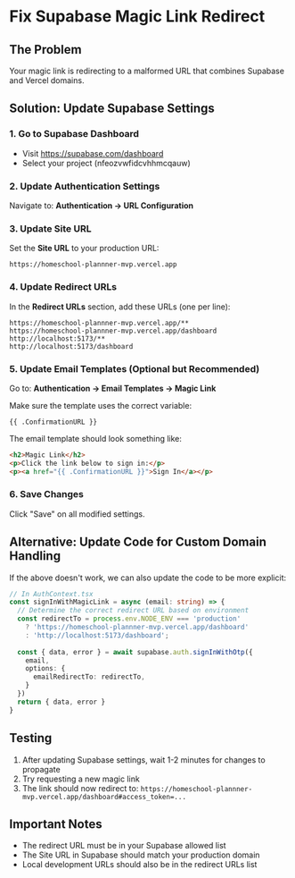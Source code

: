 # Fix Supabase Magic Link Redirect

## The Problem
Your magic link is redirecting to a malformed URL that combines Supabase and Vercel domains.

## Solution: Update Supabase Settings

### 1. Go to Supabase Dashboard
- Visit https://supabase.com/dashboard
- Select your project (nfeozvwfidcvhhmcqauw)

### 2. Update Authentication Settings
Navigate to: **Authentication → URL Configuration**

### 3. Update Site URL
Set the **Site URL** to your production URL:
```
https://homeschool-plannner-mvp.vercel.app
```

### 4. Update Redirect URLs
In the **Redirect URLs** section, add these URLs (one per line):
```
https://homeschool-plannner-mvp.vercel.app/**
https://homeschool-plannner-mvp.vercel.app/dashboard
http://localhost:5173/**
http://localhost:5173/dashboard
```

### 5. Update Email Templates (Optional but Recommended)
Go to: **Authentication → Email Templates → Magic Link**

Make sure the template uses the correct variable:
```
{{ .ConfirmationURL }}
```

The email template should look something like:
```html
<h2>Magic Link</h2>
<p>Click the link below to sign in:</p>
<p><a href="{{ .ConfirmationURL }}">Sign In</a></p>
```

### 6. Save Changes
Click "Save" on all modified settings.

## Alternative: Update Code for Custom Domain Handling

If the above doesn't work, we can also update the code to be more explicit:

```typescript
// In AuthContext.tsx
const signInWithMagicLink = async (email: string) => {
  // Determine the correct redirect URL based on environment
  const redirectTo = process.env.NODE_ENV === 'production' 
    ? 'https://homeschool-plannner-mvp.vercel.app/dashboard'
    : 'http://localhost:5173/dashboard';
    
  const { data, error } = await supabase.auth.signInWithOtp({
    email,
    options: {
      emailRedirectTo: redirectTo,
    }
  })
  return { data, error }
}
```

## Testing
1. After updating Supabase settings, wait 1-2 minutes for changes to propagate
2. Try requesting a new magic link
3. The link should now redirect to: `https://homeschool-plannner-mvp.vercel.app/dashboard#access_token=...`

## Important Notes
- The redirect URL must be in your Supabase allowed list
- The Site URL in Supabase should match your production domain
- Local development URLs should also be in the redirect URLs list